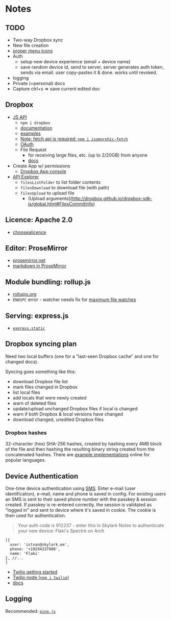 # Notes

## TODO
- Two-way Dropbox sync
- New file creation
- [proper menu icons](https://linearicons.com/free)
- Auth
  - setup new device experience (email + device name)
  - save random device id, send to server, server generates auth token, sends via email. user copy-pastes it & done. works until revoked.
- logging
- Private (=personal) docs
- Capture ctrl+s => save current edited doc

## Dropbox
- [JS API](https://www.dropbox.com/developers/documentation/javascript#tutorial)
  - `npm i dropbox`
  - [documentation](http://dropbox.github.io/dropbox-sdk-js/)
  - [examples](https://github.com/dropbox/dropbox-sdk-js/tree/master/examples/javascript)
  - [Note: fetch api is required: `npm i isomorphic-fetch`](https://www.npmjs.com/package/isomorphic-fetch)
  - [OAuth](https://www.dropbox.com/developers/reference/oauth-guide)
  - File Request
    - for receiving large files, etc. (up to 2/20GB) from anyone
    - [docs](https://www.dropbox.com/help/files-folders/create-file-request)
- Create App w/ permissions
  - [Dropbox App console](https://www.dropbox.com/developers/apps)
- [API Explorer](https://dropbox.github.io/dropbox-api-v2-explorer/#files_list_folder)
  - `filesListFolder` to list folder contents
  - `filesDownload` to download file (with path)
  - `filesUpload` to upload file
    - (Upload arguments](http://dropbox.github.io/dropbox-sdk-js/global.html#FilesCommitInfo)


## Licence: Apache 2.0
- [choosealicence](https://choosealicense.com/licenses/apache-2.0/)


## Editor: ProseMirror
- [prosemirror.net](https://prosemirror.net/)
- [markdown in ProseMirror](https://prosemirror.net/examples/markdown/)


## Module bundling: rollup.js
- [rollupjs.org](https://rollupjs.org/)
- `ENOSPC` error - watcher needs fix for [maximum file watches](https://stackoverflow.com/questions/16748737/grunt-watch-error-waiting-fatal-error-watch-enospc#comment28148277_17437601)

## Serving: express.js
- [`express.static`](https://expressjs.com/en/4x/api.html#example.of.express.static)

## Dropbox syncing plan
Need two local buffers (one for a "last-seen Dropbox cache" and one for changed docs).

Syncing goes something like this:

- download Dropbox file list
- mark files changed in Dropbox
- list local files
- add locals that were newly created
- warn of deleted files
- update/upload unchanged Dropbox files if local is changed
- warn if both Dropbox & local versions have changed
- download changed, unedited Dropbox files

### Dropbox hashes
32-character (hex) SHA-256 hashes, created by hashing every 4MB block of the file and then hashing the resulting binary string created from the concatenated hashes. There are [example implementations](https://github.com/dropbox/dropbox-api-content-hasher/blob/master/js-node/dropbox-content-hasher.js) online for popular languages.


## Device Authentication

One-time device authentication using [SMS](https://www.twilio.com/docs/api/messaging/send-messages). Enter e-mail (user identification), e-mail, name and phone is saved in config. For existing users an SMS is sent to their saved phone number with the passkey & session created. If passkey is re-entered correctly, the session is validated as "logged in" and sent to device where it's saved in cookie. The cookie is then used for authentication.

> Your auth code is 912237 - enter this in Skylark Notes to authenticate your new device: Flaki's Spectre on Arch

```
[{
  user: 'istvan@skylark.ee',
  phone: '+19294337980',
  name: 'Flaki'
}, //...
]
```

- [Twilio getting started](https://www.twilio.com/console/sms/getting-started/build)
- [Twilio node (`npm i twilio`)](https://github.com/twilio/twilio-node)
- [docs](https://www.twilio.com/docs/libraries/node)


## Logging

Recommended: [`pino.js`](https://github.com/pinojs/pino)
